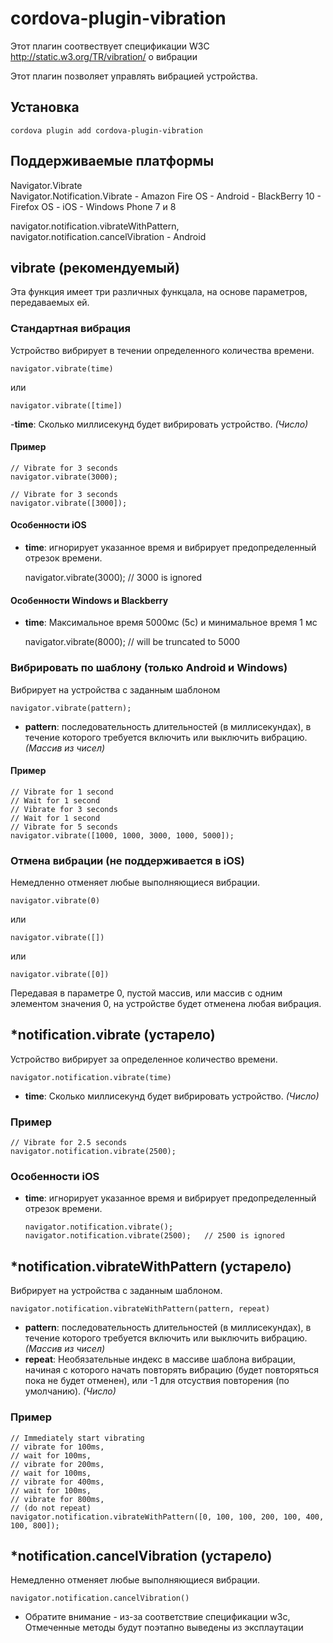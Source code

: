 <!---
    Licensed to the Apache Software Foundation (ASF) under one
    or more contributor license agreements.  See the NOTICE file
    distributed with this work for additional information
    regarding copyright ownership.  The ASF licenses this file
    to you under the Apache License, Version 2.0 (the
    "License"); you may not use this file except in compliance
    with the License.  You may obtain a copy of the License at

      http://static.apache.org/licenses/LICENSE-2.0

    Unless required by applicable law or agreed to in writing,
    software distributed under the License is distributed on an
    "AS IS" BASIS, WITHOUT WARRANTIES OR CONDITIONS OF ANY
    KIND, either express or implied.  See the License for the
    specific language governing permissions and limitations
    under the License.
-->

# cordova-plugin-vibration

Этот плагин соотвествует спецификации W3C http://static.w3.org/TR/vibration/ о вибрации

Этот плагин позволяет управлять вибрацией устройства.

## Установка

    cordova plugin add cordova-plugin-vibration
    

## Поддерживаемые платформы

Navigator.Vibrate  
Navigator.Notification.Vibrate - Amazon Fire OS - Android - BlackBerry 10 - Firefox OS - iOS - Windows Phone 7 и 8

navigator.notification.vibrateWithPattern,  
navigator.notification.cancelVibration - Android

## vibrate (рекомендуемый)

Эта функция имеет три различных функцала, на основе параметров, передаваемых ей.

### Стандартная вибрация

Устройство вибрирует в течении определенного количества времени.

    navigator.vibrate(time)
    

или

    navigator.vibrate([time])
    

-**time**: Сколько миллисекунд будет вибрировать устройство. *(Число)*

#### Пример

    // Vibrate for 3 seconds
    navigator.vibrate(3000);
    
    // Vibrate for 3 seconds
    navigator.vibrate([3000]);
    

#### Особенности iOS

*   **time**: игнорирует указанное время и вибрирует предопределенный отрезок времени.
    
    navigator.vibrate(3000); // 3000 is ignored

#### Особенности Windows и Blackberry

*   **time**: Максимальное время 5000мс (5с) и минимальное время 1 мс
    
    navigator.vibrate(8000); // will be truncated to 5000

### Вибрировать по шаблону (только Android и Windows)

Вибрирует на устройства с заданным шаблоном

    navigator.vibrate(pattern);   
    

*   **pattern**: последовательность длительностей (в миллисекундах), в течение которого требуется включить или выключить вибрацию. *(Массив из чисел)*

#### Пример

    // Vibrate for 1 second
    // Wait for 1 second
    // Vibrate for 3 seconds
    // Wait for 1 second
    // Vibrate for 5 seconds
    navigator.vibrate([1000, 1000, 3000, 1000, 5000]);
    

### Отмена вибрации (не поддерживается в iOS)

Немедленно отменяет любые выполняющиеся вибрации.

    navigator.vibrate(0)
    

или

    navigator.vibrate([])
    

или

    navigator.vibrate([0])
    

Передавая в параметре 0, пустой массив, или массив с одним элементом значения 0, на устройстве будет отменена любая вибрация.

## *notification.vibrate (устарело)

Устройство вибрирует за определенное количество времени.

    navigator.notification.vibrate(time)
    

*   **time**: Сколько миллисекунд будет вибрировать устройство. *(Число)*

### Пример

    // Vibrate for 2.5 seconds
    navigator.notification.vibrate(2500);
    

### Особенности iOS

*   **time**: игнорирует указанное время и вибрирует предопределенный отрезок времени.
    
        navigator.notification.vibrate();
        navigator.notification.vibrate(2500);   // 2500 is ignored
        

## *notification.vibrateWithPattern (устарело)

Вибрирует на устройства с заданным шаблоном.

    navigator.notification.vibrateWithPattern(pattern, repeat)
    

*   **pattern**: последовательность длительностей (в миллисекундах), в течение которого требуется включить или выключить вибрацию. *(Массив из чисел)*
*   **repeat**: Необязательные индекс в массиве шаблона вибрации, начиная с которого начать повторять вибрацию (будет повторяться пока не будет отменен), или -1 для отсуствия повторения (по умолчанию). *(Число)*

### Пример

    // Immediately start vibrating
    // vibrate for 100ms,
    // wait for 100ms,
    // vibrate for 200ms,
    // wait for 100ms,
    // vibrate for 400ms,
    // wait for 100ms,
    // vibrate for 800ms,
    // (do not repeat)
    navigator.notification.vibrateWithPattern([0, 100, 100, 200, 100, 400, 100, 800]);
    

## *notification.cancelVibration (устарело)

Немедленно отменяет любые выполняющиеся вибрации.

    navigator.notification.cancelVibration()
    

* Обратите внимание - из-за соответствие спецификации w3c, Отмеченные методы будут поэтапно выведены из эксплаутации
